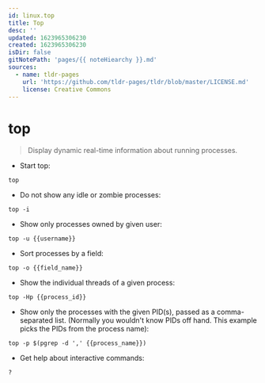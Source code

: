 ```yaml
---
id: linux.top
title: Top
desc: ''
updated: 1623965306230
created: 1623965306230
isDir: false
gitNotePath: 'pages/{{ noteHiearchy }}.md'
sources:
  - name: tldr-pages
    url: 'https://github.com/tldr-pages/tldr/blob/master/LICENSE.md'
    license: Creative Commons
---
```

# top

> Display dynamic real-time information about running processes.

- Start top:

`top`

- Do not show any idle or zombie processes:

`top -i`

- Show only processes owned by given user:

`top -u {{username}}`

- Sort processes by a field:

`top -o {{field_name}}`

- Show the individual threads of a given process:

`top -Hp {{process_id}}`

- Show only the processes with the given PID(s), passed as a comma-separated list. (Normally you wouldn't know PIDs off hand. This example picks the PIDs from the process name):

`top -p $(pgrep -d ',' {{process_name}})`

- Get help about interactive commands:

`?`

